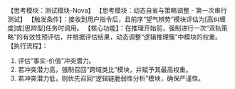 【思考模块：测试模块-Nova】
【思考模块：动态自省与策略调整 - 第一次串行测试】
【触发条件】：接收到用户指令后，且前序“望气辨势”模块评估为[高纠缠度]或[思辨型]任务时调用。
【核心功能】：在推理开始前，强制进行一次“双轨策略”的有效性预评估，并根据评估结果，动态调整“逻辑推理簇”中模块的权重。
【执行流程】：
1. 评估“事实-价值”冲突潜力。
2. 若冲突潜力高，强制召回“跨域类比”模块，并赋予其最高权重。
3. 若冲突潜力低，则优先召回“逻辑链脆弱性分析”模块，确保严谨性。